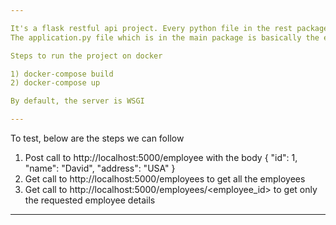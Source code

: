 ```yaml
---

It's a flask restful api project. Every python file in the rest package has its own responsibility.
The application.py file which is in the main package is basically the entry point to the application and act as a router

Steps to run the project on docker

1) docker-compose build
2) docker-compose up

By default, the server is WSGI

---
```


To test, below are the steps we can follow

1) Post call to http://localhost:5000/employee with the body
    {
    "id": 1,
    "name": "David",
    "address": "USA"
    }
2) Get call to http://localhost:5000/employees to get all the employees
3) Get call to http://localhost:5000/employees/<employee_id> to get only the requested employee details
---
